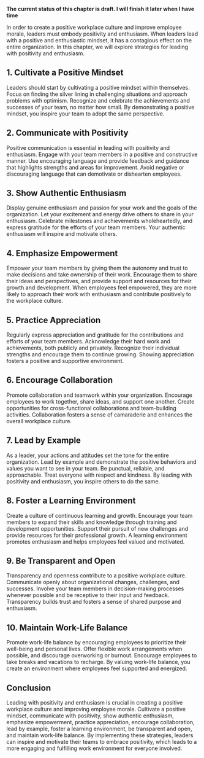 **The current status of this chapter is draft. I will finish it later when I have time**

In order to create a positive workplace culture and improve employee morale, leaders must embody positivity and enthusiasm. When leaders lead with a positive and enthusiastic mindset, it has a contagious effect on the entire organization. In this chapter, we will explore strategies for leading with positivity and enthusiasm.

**1. Cultivate a Positive Mindset**
-----------------------------------

Leaders should start by cultivating a positive mindset within themselves. Focus on finding the silver lining in challenging situations and approach problems with optimism. Recognize and celebrate the achievements and successes of your team, no matter how small. By demonstrating a positive mindset, you inspire your team to adopt the same perspective.

**2. Communicate with Positivity**
----------------------------------

Positive communication is essential in leading with positivity and enthusiasm. Engage with your team members in a positive and constructive manner. Use encouraging language and provide feedback and guidance that highlights strengths and areas for improvement. Avoid negative or discouraging language that can demotivate or dishearten employees.

**3. Show Authentic Enthusiasm**
--------------------------------

Display genuine enthusiasm and passion for your work and the goals of the organization. Let your excitement and energy drive others to share in your enthusiasm. Celebrate milestones and achievements wholeheartedly, and express gratitude for the efforts of your team members. Your authentic enthusiasm will inspire and motivate others.

**4. Emphasize Empowerment**
----------------------------

Empower your team members by giving them the autonomy and trust to make decisions and take ownership of their work. Encourage them to share their ideas and perspectives, and provide support and resources for their growth and development. When employees feel empowered, they are more likely to approach their work with enthusiasm and contribute positively to the workplace culture.

**5. Practice Appreciation**
----------------------------

Regularly express appreciation and gratitude for the contributions and efforts of your team members. Acknowledge their hard work and achievements, both publicly and privately. Recognize their individual strengths and encourage them to continue growing. Showing appreciation fosters a positive and supportive environment.

**6. Encourage Collaboration**
------------------------------

Promote collaboration and teamwork within your organization. Encourage employees to work together, share ideas, and support one another. Create opportunities for cross-functional collaborations and team-building activities. Collaboration fosters a sense of camaraderie and enhances the overall workplace culture.

**7. Lead by Example**
----------------------

As a leader, your actions and attitudes set the tone for the entire organization. Lead by example and demonstrate the positive behaviors and values you want to see in your team. Be punctual, reliable, and approachable. Treat everyone with respect and kindness. By leading with positivity and enthusiasm, you inspire others to do the same.

**8. Foster a Learning Environment**
------------------------------------

Create a culture of continuous learning and growth. Encourage your team members to expand their skills and knowledge through training and development opportunities. Support their pursuit of new challenges and provide resources for their professional growth. A learning environment promotes enthusiasm and helps employees feel valued and motivated.

**9. Be Transparent and Open**
------------------------------

Transparency and openness contribute to a positive workplace culture. Communicate openly about organizational changes, challenges, and successes. Involve your team members in decision-making processes whenever possible and be receptive to their input and feedback. Transparency builds trust and fosters a sense of shared purpose and enthusiasm.

**10. Maintain Work-Life Balance**
----------------------------------

Promote work-life balance by encouraging employees to prioritize their well-being and personal lives. Offer flexible work arrangements when possible, and discourage overworking or burnout. Encourage employees to take breaks and vacations to recharge. By valuing work-life balance, you create an environment where employees feel supported and energized.

**Conclusion**
--------------

Leading with positivity and enthusiasm is crucial in creating a positive workplace culture and improving employee morale. Cultivate a positive mindset, communicate with positivity, show authentic enthusiasm, emphasize empowerment, practice appreciation, encourage collaboration, lead by example, foster a learning environment, be transparent and open, and maintain work-life balance. By implementing these strategies, leaders can inspire and motivate their teams to embrace positivity, which leads to a more engaging and fulfilling work environment for everyone involved.
